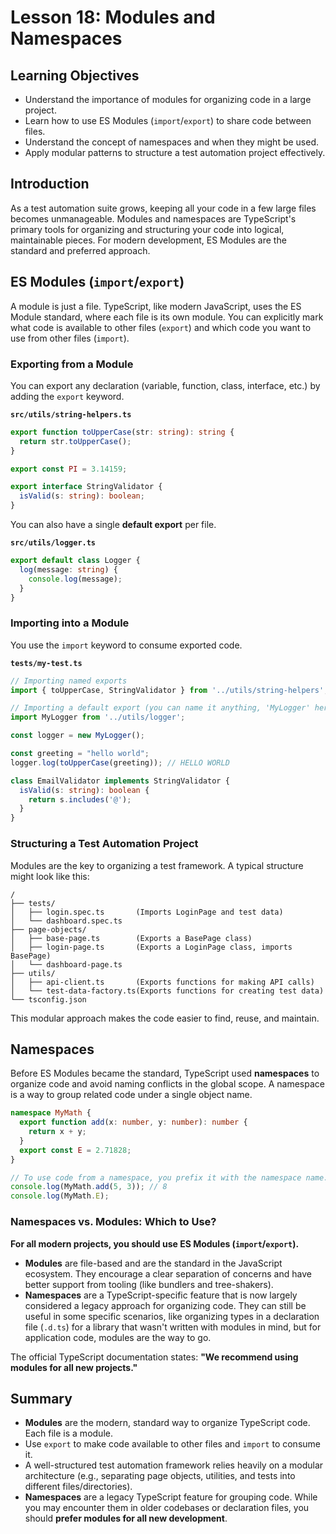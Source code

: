 # Lesson 18: Modules and Namespaces

## Learning Objectives
- Understand the importance of modules for organizing code in a large project.
- Learn how to use ES Modules (`import`/`export`) to share code between files.
- Understand the concept of namespaces and when they might be used.
- Apply modular patterns to structure a test automation project effectively.

## Introduction
As a test automation suite grows, keeping all your code in a few large files becomes unmanageable. Modules and namespaces are TypeScript's primary tools for organizing and structuring your code into logical, maintainable pieces. For modern development, ES Modules are the standard and preferred approach.

## ES Modules (`import`/`export`)
A module is just a file. TypeScript, like modern JavaScript, uses the ES Module standard, where each file is its own module. You can explicitly mark what code is available to other files (`export`) and which code you want to use from other files (`import`).

### Exporting from a Module
You can export any declaration (variable, function, class, interface, etc.) by adding the `export` keyword.

**`src/utils/string-helpers.ts`**
```typescript
export function toUpperCase(str: string): string {
  return str.toUpperCase();
}

export const PI = 3.14159;

export interface StringValidator {
  isValid(s: string): boolean;
}
```

You can also have a single **default export** per file.

**`src/utils/logger.ts`**
```typescript
export default class Logger {
  log(message: string) {
    console.log(message);
  }
}
```

### Importing into a Module
You use the `import` keyword to consume exported code.

**`tests/my-test.ts`**
```typescript
// Importing named exports
import { toUpperCase, StringValidator } from '../utils/string-helpers';

// Importing a default export (you can name it anything, 'MyLogger' here)
import MyLogger from '../utils/logger';

const logger = new MyLogger();

const greeting = "hello world";
logger.log(toUpperCase(greeting)); // HELLO WORLD

class EmailValidator implements StringValidator {
  isValid(s: string): boolean {
    return s.includes('@');
  }
}
```

### Structuring a Test Automation Project
Modules are the key to organizing a test framework. A typical structure might look like this:

```
/
├── tests/
│   ├── login.spec.ts       (Imports LoginPage and test data)
│   └── dashboard.spec.ts
├── page-objects/
│   ├── base-page.ts        (Exports a BasePage class)
│   ├── login-page.ts       (Exports a LoginPage class, imports BasePage)
│   └── dashboard-page.ts
├── utils/
│   ├── api-client.ts       (Exports functions for making API calls)
│   └── test-data-factory.ts(Exports functions for creating test data)
└── tsconfig.json
```
This modular approach makes the code easier to find, reuse, and maintain.

## Namespaces
Before ES Modules became the standard, TypeScript used **namespaces** to organize code and avoid naming conflicts in the global scope. A namespace is a way to group related code under a single object name.

```typescript
namespace MyMath {
  export function add(x: number, y: number): number {
    return x + y;
  }
  export const E = 2.71828;
}

// To use code from a namespace, you prefix it with the namespace name.
console.log(MyMath.add(5, 3)); // 8
console.log(MyMath.E);
```

### Namespaces vs. Modules: Which to Use?
**For all modern projects, you should use ES Modules (`import`/`export`).**

- **Modules** are file-based and are the standard in the JavaScript ecosystem. They encourage a clear separation of concerns and have better support from tooling (like bundlers and tree-shakers).
- **Namespaces** are a TypeScript-specific feature that is now largely considered a legacy approach for organizing code. They can still be useful in some specific scenarios, like organizing types in a declaration file (`.d.ts`) for a library that wasn't written with modules in mind, but for application code, modules are the way to go.

The official TypeScript documentation states: **"We recommend using modules for all new projects."**

## Summary
- **Modules** are the modern, standard way to organize TypeScript code. Each file is a module.
- Use `export` to make code available to other files and `import` to consume it.
- A well-structured test automation framework relies heavily on a modular architecture (e.g., separating page objects, utilities, and tests into different files/directories).
- **Namespaces** are a legacy TypeScript feature for grouping code. While you may encounter them in older codebases or declaration files, you should **prefer modules for all new development**.